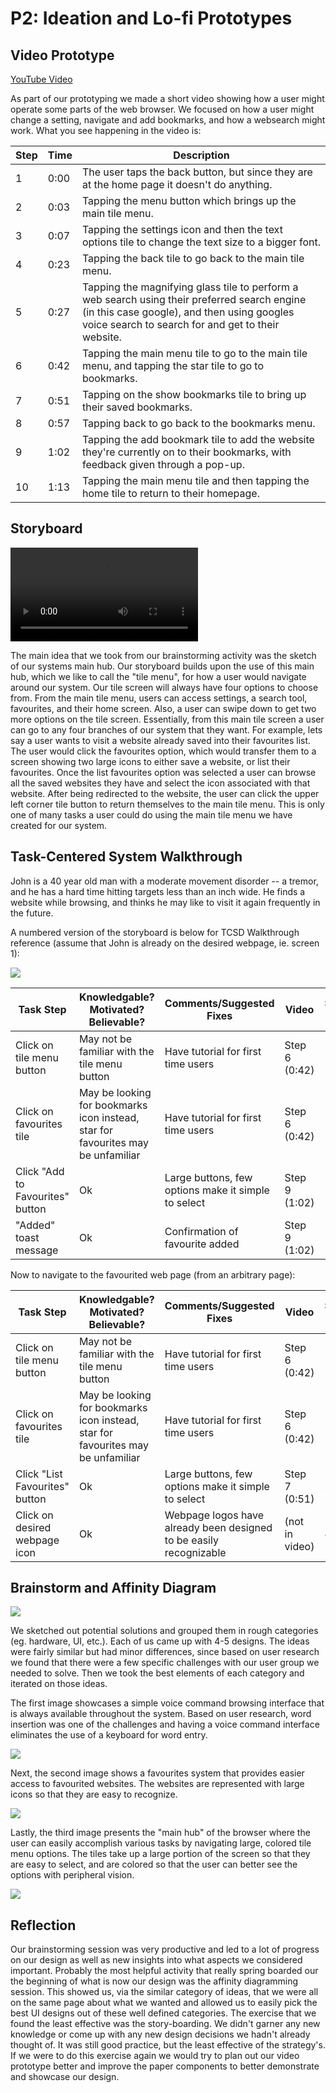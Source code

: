 # P2: Ideation and Lo-fi Prototypes

## Video Prototype

[](https://youtu.be/X77aQHgrE5k)

[YouTube Video](https://youtu.be/X77aQHgrE5k)

As part of our prototyping we made a short video showing how a user might operate some parts of the web browser. We focused on how a user might change a setting, navigate and add bookmarks, and how a websearch might work. What you see happening in the video is:

|Step|Time|Description|
|---|---|---|
|1|0:00|The user taps the back button, but since they are at the home page it doesn't do anything.
|2|0:03|Tapping the menu button which brings up the main tile menu.
|3|0:07|Tapping the settings icon and then the text options tile to change the text size to a bigger font.
|4|0:23|Tapping the back tile to go back to the main tile menu.
|5|0:27|Tapping the magnifying glass tile to perform a web search using their preferred search engine (in this case google), and then using googles voice search to search for and get to their website.
|6|0:42|Tapping the main menu tile to go to the main tile menu, and tapping the star tile to go to bookmarks.
|7|0:51|Tapping on the show bookmarks tile to bring up their saved bookmarks.
|8|0:57|Tapping back to go back to the bookmarks menu.
|9|1:02|Tapping the add bookmark tile to add the website they're currently on to their bookmarks, with feedback given through a pop-up.
|10|1:13|Tapping the main menu tile and then tapping the home tile to return to their homepage.
  
## Storyboard

![](https://janlothar.github.io/481-t01group01/P3-Heuristic-Analysis/task-videos/CPSC481-Adding-a-bookmark.mov)

The main idea that we took from our brainstorming activity was the sketch of our systems main hub.  Our storyboard builds upon the use of this main hub, which we like to call the "tile menu", for how a user would navigate around our system.  Our tile screen will always have four options to choose from.  From the main tile menu, users can access settings, a search tool, favourites, and their home screen.  Also, a user can swipe down to get two more options on the tile screen.  Essentially, from this main tile screen a user can go to any four branches of our system that they want.  For example, lets say a user wants to visit a website already saved into their favourites list.  The user would click the favourites option, which would transfer them to a screen showing two large icons to either save a website, or list their favourites.  Once the list favourites option was selected a user can browse all the saved websites they have and select the icon associated with that website.  After being redirected to the website, the user can click the upper left corner tile button to return themselves to the main tile menu.  This is only one of many tasks a user could do using the main tile menu we have created for our system.

## Task-Centered System Walkthrough

John is a 40 year old man with a moderate movement disorder -- a tremor, and he has a hard time hitting targets less than an inch wide. He finds a website while browsing, and thinks he may like to visit it again frequently in the future.

A numbered version of the storyboard is below for TCSD Walkthrough reference (assume that John is already on the desired webpage, ie. screen 1):


![](https://janlothar.github.io/481-t01group01/P2-storyboard-numbered.jpg)

|Task Step|Knowledgable? Motivated? Believable?|Comments/Suggested Fixes|Video|Storyboard #|
|---|---|---|---|---|
|Click on tile menu button|May not be familiar with the tile menu button|Have tutorial for first time users|Step 6 (0:42)|1 --> 2|
|Click on favourites tile|May be looking for bookmarks icon instead, star for favourites may be unfamiliar|Have tutorial for first time users|Step 6 (0:42)|2 --> 3|
|Click "Add to Favourites" button|Ok|Large buttons, few options make it simple to select|Step 9 (1:02)|3 --> 1|
|"Added" toast message|Ok|Confirmation of favourite added|Step 9 (1:02)|1|

Now to navigate to the favourited web page (from an arbitrary page):

|Task Step|Knowledgable? Motivated? Believable?|Comments/Suggested Fixes|Video|Storyboard #|
|---|---|---|---|---|
|Click on tile menu button|May not be familiar with the tile menu button|Have tutorial for first time users|Step 6 (0:42)|1 --> 2|
|Click on favourites tile|May be looking for bookmarks icon instead, star for favourites may be unfamiliar|Have tutorial for first time users|Step 6 (0:42)|2 --> 3|
|Click "List Favourites" button|Ok|Large buttons, few options make it simple to select|Step 7 (0:51)|3 --> 4|
|Click on desired webpage icon|Ok|Webpage logos have already been designed to be easily recognizable|(not in video)|4 --> 1|



## Brainstorm and Affinity Diagram

![](https://janlothar.github.io/481-t01group01/20170601_111242.jpg)

We sketched out potential solutions and grouped them in rough categories (eg. hardware, UI, etc.). Each of us came up with 4-5 designs. The ideas were fairly similar but had minor differences, since based on user research we found that there were a few specific challenges with our user group we needed to solve. Then we took the best elements of each category and iterated on those ideas. 

The first image showcases a simple voice command browsing interface that is always available throughout the system. Based on user research, word insertion was one of the challenges and having a voice command interface eliminates the use of a keyboard for word entry.

![](https://janlothar.github.io/481-t01group01/20170601_113127.jpg)

Next, the second image shows a favourites system that provides easier access to favourited websites. The websites are represented with large icons so that they are easy to recognize.

![](https://janlothar.github.io/481-t01group01/20170601_113135.jpg)

Lastly, the third image presents the "main hub" of the browser where the user can easily accomplish various tasks by navigating large, colored tile menu options. The tiles take up a large portion of the screen so that they are easy to select, and are colored so that the user can better see the options with peripheral vision.

![](https://janlothar.github.io/481-t01group01/20170601_113115.jpg)

## Reflection

Our brainstorming session was very productive and led to a lot of progress on our design as well as new insights into what aspects we considered important.
Probably the most helpful activity that really spring boarded our the beginning of what is now our design was the affinity diagramming session. This showed us, via the similar category of ideas, that we were all on the same page about what we wanted and allowed us to easily pick the best UI designs out of these well defined categories. 
The exercise that we found the least effective was the story-boarding. We didn't garner any new knowledge or come up with any new design decisions we hadn't already thought of. It was still good practice, but the least effective of the strategy's.
If we were to do this exercise again we would try to plan out our video prototype better and improve the paper components to better demonstrate and showcase our design. 


